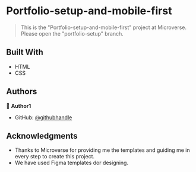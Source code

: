 # Portfolio-setup-and-mobile-first


> This is the "Portfolio-setup-and-mobile-first" project at Microverse.
> Please open the "portfolio-setup" branch.


## Built With

- HTML
- CSS


## Authors

👤 **Author1**

- GitHub: [@githubhandle](https://github.com/anita00001)


## Acknowledgments

- Thanks to Microverse for providing me the templates and guiding me in every step to create this project.
- We have used Figma templates dor designing.
